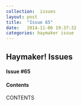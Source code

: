 ```yaml
---
collection:  issues
layout: post
title:  "Issue 65"
date:   2014-11-06 19:37:32
categories: haymaker issue
---
```


<h2>Haymaker! Issues</h2>

<h4>Issue #65</h4>

<h4>Contents</h4>

CONTENTS
